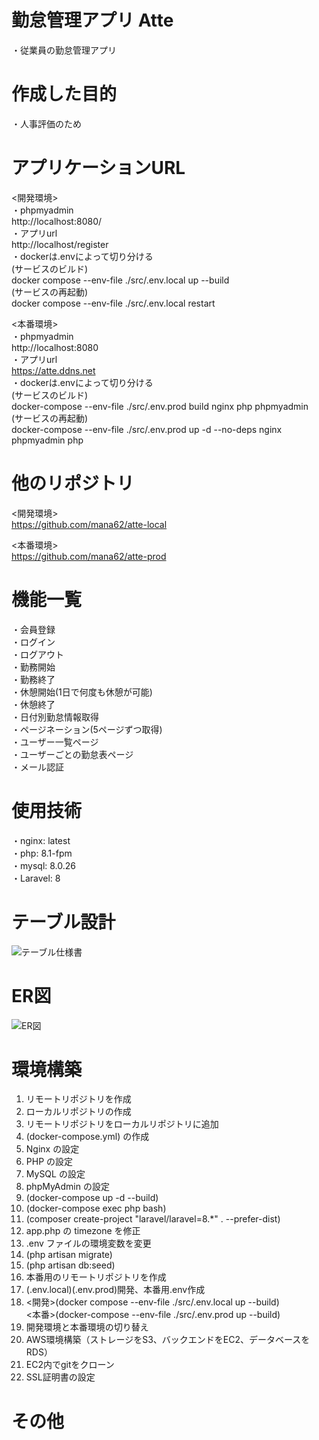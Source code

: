 # 勤怠管理アプリ  Atte
・従業員の勤怠管理アプリ<br>

# 作成した目的
・人事評価のため<br>

# アプリケーションURL
<開発環境><br>
・phpmyadmin<br>
http://localhost:8080/<br>
・アプリurl<br>
http://localhost/register<br>
・dockerは.envによって切り分ける<br>
(サービスのビルド)<br>
docker compose --env-file ./src/.env.local up --build<br>
(サービスの再起動)<br>
docker compose --env-file ./src/.env.local restart<br>

<本番環境><br>
・phpmyadmin<br>
http://localhost:8080<br>
・アプリurl<br>
https://atte.ddns.net<br>
・dockerは.envによって切り分ける <br>
(サービスのビルド)<br>
docker-compose --env-file ./src/.env.prod build nginx php phpmyadmin<br>
(サービスの再起動)<br>
docker-compose --env-file ./src/.env.prod up -d --no-deps nginx phpmyadmin php<br>

# 他のリポジトリ
<開発環境><br>
https://github.com/mana62/atte-local

<本番環境><br>
https://github.com/mana62/atte-prod

# 機能一覧
・会員登録<br>
・ログイン<br>
・ログアウト<br>
・勤務開始<br>
・勤務終了<br>
・休憩開始(1日で何度も休憩が可能)<br>
・休憩終了<br>
・日付別勤怠情報取得<br>
・ページネーション(5ページずつ取得)<br>
・ユーザー一覧ページ<br>
・ユーザーごとの勤怠表ページ<br>
・メール認証

# 使用技術
・nginx: latest<br>
・php: 8.1-fpm<br>
・mysql: 8.0.26<br>
・Laravel: 8<br>

# テーブル設計
![テーブル仕様書](https://github.com/user-attachments/assets/dfd993eb-30ba-46c6-bd18-e313cedb91b4)

# ER図
![ER図 ](https://github.com/user-attachments/assets/8a6d8a73-fca7-46f6-abd1-1a06bcfe09fb)

# 環境構築
1. リモートリポジトリを作成
2. ローカルリポジトリの作成
3. リモートリポジトリをローカルリポジトリに追加
4. (docker-compose.yml) の作成
5. Nginx の設定
6. PHP の設定
7. MySQL の設定
8. phpMyAdmin の設定
9. (docker-compose up -d --build)
10. (docker-compose exec php bash)
11. (composer create-project "laravel/laravel=8.*" . --prefer-dist)
12. app.php の timezone を修正
13. .env ファイルの環境変数を変更
14. (php artisan migrate)
15. (php artisan db:seed)
16. 本番用のリモートリポジトリを作成
17. (.env.local)(.env.prod)開発、本番用.env作成
18. <開発>(docker compose --env-file ./src/.env.local up --build)<br>
<本番>(docker-compose --env-file ./src/.env.prod up --build)
19. 開発環境と本番環境の切り替え
20. AWS環境構築（ストレージをS3、バックエンドをEC2、データベースをRDS）
21. EC2内でgitをクローン
22. SSL証明書の設定

# その他


